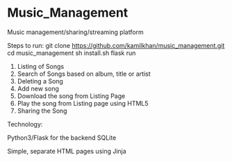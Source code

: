 # Music_Management

Music management/sharing/streaming platform

Steps to run:
git clone https://github.com/kamilkhan/music_management.git
cd music_management
sh install.sh
flask run

1. Listing of Songs
2. Search of Songs based on album, title or artist
3. Deleting a Song
4. Add new song
5. Download the song from Listing Page
6. Play the song from Listing page using HTML5
7. Sharing the Song

Technology:

Python3/Flask for the backend
SQLite

Simple, separate HTML pages using Jinja



